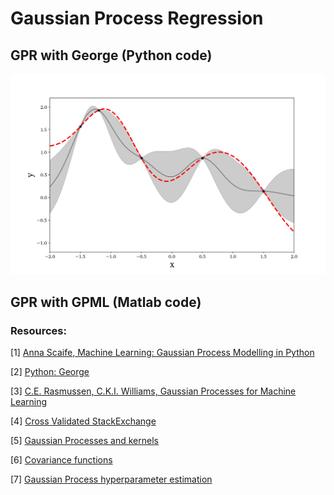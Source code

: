 # Gaussian Process Regression


## GPR with George (Python code)

![Screenshot](GPR-Python/GPR-george.png)

## GPR with GPML (Matlab code)

### Resources:

[1] [Anna Scaife, Machine Learning: Gaussian Process Modelling in Python](https://www.youtube.com/watch?v=UpsV1y6wMQ8)

[2] [Python: George](https://george.readthedocs.io/en/latest/)

[3] [C.E. Rasmussen, C.K.I. Williams, Gaussian Processes for Machine Learning](http://www.gaussianprocess.org/gpml/)

[4] [Cross Validated StackExchange](https://stats.stackexchange.com/)

[5] [Gaussian Processes and kernels](https://www.inf.ed.ac.uk/teaching/courses/mlpr/2016/notes/w7c_gaussian_process_kernels.pdf)

[6] [Covariance functions](http://evelinag.com/Ariadne/covarianceFunctions.html)

[7] [Gaussian Process hyperparameter estimation](https://matthewdharris.com/2016/05/16/gaussian-process-hyperparameter-estimation/)

